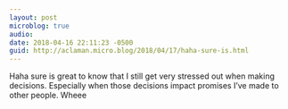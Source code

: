 ```yaml
---
layout: post
microblog: true
audio: 
date: 2018-04-16 22:11:23 -0500
guid: http://aclaman.micro.blog/2018/04/17/haha-sure-is.html
---
```

Haha sure is great to know that I still get very stressed out when making decisions. Especially when those decisions impact promises I’ve made to other people. Wheee
